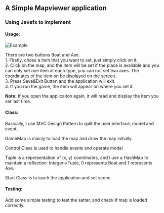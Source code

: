 <html>
<head>
<meta charset="utf-8">
<meta name="viewport" content="width=device-width, initial-scale=1.0, user-scalable=yes">

<title>A Simple Mapviewer application</title>

</head>
<body>
<h2>A Simple Mapviewer application</h2>

<h3>Using Javafx to implement</h3>

<h4>Usage:</h4>

<p><img src="https://i.imgsafe.org/9ea834dba9.png" alt="Example" /></p>

<p>There are two buttons Boat and Axe.   <br/>
1. Firstly, chose a item that you want to set, just simply click on it.   <br/>
2. Click on the map, and the item will be set if the place is available and you can only set one item at each type, you can not set two axes. The coordinates of the item on be displayed on the screen.       <br/>
3. Press Save&amp;Exit Button and the application will exit. <br/>
4. If you run the game, the item will appear on where you set it.</p>

<p><strong>Note:</strong>  If you open the applicaiton again, it will read and display the item you set last time.</p>

<h4>Class:</h4>

<p>Basically, I use MVC Design Pattern to split the user interface, model and event.</p>

<p>GameMap is mainly to load the map and draw the map initially.</p>

<p>Control Class is used to handle events and operate model</p>

<p>Tuple is a representation of (x, y) coordinates, and I use a HashMap to maintain a reflection: Integer->Tuple, 0 represents Boat and 1 represents Axe.</p>

<p>Start Class is to lauch the application and set scene.</p>

<h4>Testing:</h4>

<p>Add some simple testing to test the setter, and check if map is loaded correctly.</p>
</body>
</html>